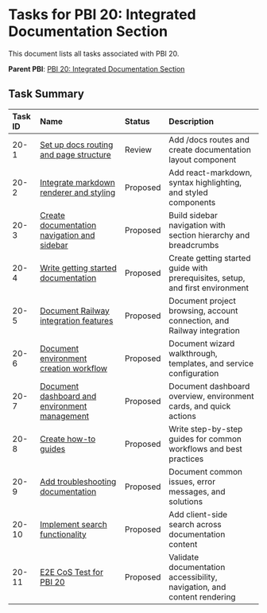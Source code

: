 # Tasks for PBI 20: Integrated Documentation Section

This document lists all tasks associated with PBI 20.

**Parent PBI**: [PBI 20: Integrated Documentation Section](./prd.md)

## Task Summary

| Task ID | Name | Status | Description |
| :------ | :--------------------------------------- | :------- | :--------------------------------- |
| 20-1 | [Set up docs routing and page structure](./20-1.md) | Review | Add /docs routes and create documentation layout component |
| 20-2 | [Integrate markdown renderer and styling](./20-2.md) | Proposed | Add react-markdown, syntax highlighting, and styled components |
| 20-3 | [Create documentation navigation and sidebar](./20-3.md) | Proposed | Build sidebar navigation with section hierarchy and breadcrumbs |
| 20-4 | [Write getting started documentation](./20-4.md) | Proposed | Create getting started guide with prerequisites, setup, and first environment |
| 20-5 | [Document Railway integration features](./20-5.md) | Proposed | Document project browsing, account connection, and Railway integration |
| 20-6 | [Document environment creation workflow](./20-6.md) | Proposed | Document wizard walkthrough, templates, and service configuration |
| 20-7 | [Document dashboard and environment management](./20-7.md) | Proposed | Document dashboard overview, environment cards, and quick actions |
| 20-8 | [Create how-to guides](./20-8.md) | Proposed | Write step-by-step guides for common workflows and best practices |
| 20-9 | [Add troubleshooting documentation](./20-9.md) | Proposed | Document common issues, error messages, and solutions |
| 20-10 | [Implement search functionality](./20-10.md) | Proposed | Add client-side search across documentation content |
| 20-11 | [E2E CoS Test for PBI 20](./20-11.md) | Proposed | Validate documentation accessibility, navigation, and content rendering |

